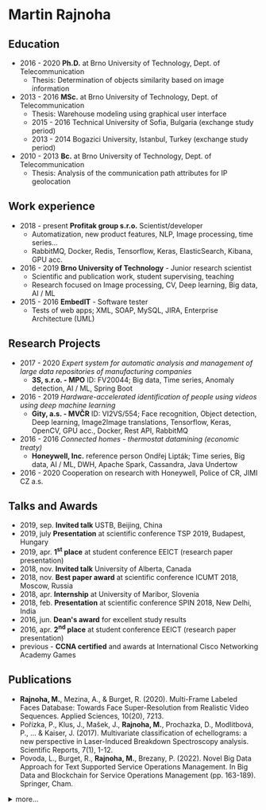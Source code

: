 # Martin Rajnoha
## Education
* 2016 - 2020 **Ph.D.** at Brno University of Technology, Dept. of Telecommunication
  * Thesis: Determination of objects similarity based on image information
* 2013 - 2016 **MSc.** at Brno University of Technology, Dept. of Telecommunication
  * Thesis: Warehouse modeling using graphical user interface
  * 2015 - 2016 Technical University of Sofia, Bulgaria (exchange study period)
  * 2013 - 2014 Bogazici University, Istanbul, Turkey (exchange study period)
* 2010 - 2013 **Bc.** at Brno University of Technology, Dept. of Telecommunication
  * Thesis: Analysis of the communication path attributes for IP geolocation
                
## Work experience
* 2018 - present **Profitak group s.r.o.** Scientist/developer
  * Automatization, new product features, NLP, Image processing, time series...
  * RabbitMQ, Docker, Redis, Tensorflow, Keras, ElasticSearch, Kibana, GPU acc.
* 2016 - 2019 **Brno University of Technology** - Junior research scientist
  * Scientific and publication work, student supervising, teaching
  * Research focused on Image processing, CV, Deep learning, Big data, AI / ML</li>
* 2015 - 2016 **EmbedIT** - Software tester
  * Tests of web apps; XML, SOAP, MySQL, JIRA, Enterprise Architecture (UML)</li>
  
## Research Projects
* 2017 - 2020 *Expert system for automatic analysis and management of large data repositories of manufacturing companies* 
  * <b>3S, s.r.o. - MPO</b> ID: FV20044; Big data, Time series, Anomaly detection, AI / ML, Spring Boot
* 2016 - 2019 *Hardware-accelerated identification of people using videos using deep machine learning* 
  * <b>Gity, a.s. - MVČR</b> ID: VI2VS/554; Face recognition, Object detection, Deep learning, Image2Image translations,
                        Tensorflow, Keras, OpenCV, GPU acc., Docker, Rest API, RabbitMQ                        
* 2016 - 2016 *Connected homes - thermostat datamining (economic treaty)*
  * <b>Honeywell, Inc.</b> reference person Ondřej Lipták; Time series, Big data, AI / ML, DWH, Apache Spark, Cassandra, Java Undertow
* 2016 - 2020 Cooperation on research with Honeywell, Police of CR, JIMI CZ a.s.

## Talks and Awards
* 2019, sep.  <b>Invited talk</b> USTB, Beijing, China
* 2019, july <b>Presentation</b> at scientific conference TSP 2019, Budapest, Hungary
* 2019, apr. <b>1<sup>st</sup> place</b> at student conference EEICT (research paper presentation)
* 2018, nov. <b>Invited talk</b> University of Alberta, Canada
* 2018, nov. <b>Best paper award</b> at scientific conference ICUMT 2018, Moscow, Russia
* 2018, apr. <b>Internship</b> at University of Maribor, Slovenia
* 2018, feb. <b>Presentation</b> at scientific conference SPIN 2018, New Delhi, India
* 2016, jun. <b> Dean's award</b> for excellent study results
* 2016, apr. <b>2<sup>nd</sup> place</b> at student conference EEICT (research paper presentation)
* previous - <b>CCNA certified</b> and awards at International Cisco Networking Academy Games

## Publications
* <b>Rajnoha, M.</b>, Mezina, A., & Burget, R. (2020). Multi-Frame Labeled Faces Database: Towards Face Super-Resolution from Realistic Video Sequences. Applied Sciences, 10(20), 7213.
* Pořízka, P., Klus, J., Mašek, J., <b>Rajnoha, M.</b>, Prochazka, D., Modlitbová, P., ... & Kaiser, J. (2017). Multivariate classification of echellograms: a new perspective in Laser-Induced Breakdown Spectroscopy analysis. Scientific Reports, 7(1), 1-12.
* Povoda, L., Burget, R., <b>Rajnoha, M.</b>, Brezany, P. (2022). Novel Big Data Approach for Text Supported Service Operations Management. In Big Data and Blockchain for Service Operations Management (pp. 163-189). Springer, Cham.

<details>
  <summary>more...</summary>

<li><b>Rajnoha, M.</b>, Burget, R., & Dutta, M. K. (2017). Offline handwritten text recognition using support vector machines. In 2017 4th International Conference on Signal Processing and Integrated Networks (SPIN) (pp. 132-136). IEEE.
</li>
<li><b>Rajnoha, M.</b>, Burget, R., & Dutta, M. K. (2017). Handwriting comenia script recognition with convolutional neural network. In 2017 40th International Conference on Telecommunications and Signal Processing (TSP) (pp.775-779). IEEE.
</li>
<li><b>Rajnoha, M.</b>, Burget, R., & Povoda, L. (2018). Image background noise impact on convolutional neural network training. In 2018 10th International Congress on Ultra Modern Telecommunications and Control Systems and Workshops (ICUMT) (pp. 1-4). IEEE.
</li>
<li><b>Rajnoha, M.</b>, Povoda, L., Masek, J., Burget, R., & Dutta, M. K. (2018). Pedestrian detection from low resolution public cameras in the wild. In 2018 5th International Conference on Signal Processing and Integrated Networks (SPIN) (pp. 291-295). IEEE.
</li>
<li><b>Rajnoha, M.</b>, Mekyska, J., Burget, R., Eliasova, I., Kostalova, M., & Rektorova, I. (2018). Towards Identification of Hypomimia in Parkinson's Disease Based on Face Recognition Methods. In 2018 10th International Congress on Ultra Modern Telecommunications and Control Systems and Workshops (ICUMT) (pp. 1-4). IEEE.
</li>
<li><b>Rajnoha, M.</b>, Mikulec, V., Burget, R., & Drazil, J. (2019). A Perspective of the Noise Removal for Faster Neural Network Training. In 2019 11th International Congress on Ultra Modern Telecommunications and Control Systems and Workshops (ICUMT) (pp. 1-4). IEEE.
</li>
<li> Kuchar, K., Holasova, E., Hrboticky, L., <b>Rajnoha, M.</b>, & Burget, R. (2019). Supervised Learning in Multi-Agent Environments Using Inverse Point of View. In 2019 42nd International Conference on Telecommunications and Signal Processing (TSP) (pp. 625-628). IEEE.
</li>
<li> Masek, J., <b>Rajnoha, M.</b>, Burget, R., & Dutta, M. K. (2018). Automatic System for Diseased Artery Transverse Section Detection. In 2018 5th International Conference on Signal Processing and Integrated Networks (SPIN) (pp. 322-326). IEEE.
</li>
<li> Safonov, Y., <b>Rajnoha, M.</b> (2019). Genetic Programming for Source Code Generation to Solve NP-hard Problems. Elektrorevue (http://www.elektrorevue.cz), Vol. 21, No. 1, (pp. 21–27). ISSN: 1213-1539.
</li>
<li> <b>Rajnoha, M.</b> (2019). Scalable Person Identification System for Real-time Applications. In Proceedings of the 25th Conference STUDENT EEICT 2019. Brno University of Technology, Faculty of electrical engineering and communication (pp. 500–504). ISBN: 978-80-214-5735-5.
</li>
<li> Lieskovský, P., <b>Rajnoha, M.</b> (2019). Parametrizácia tváre z videa pomocou metód pre rozpoznávanie tváre. In Proceedings of the 25th Conference STUDENT EEICT 2019. Brno University of Technology, Faculty of electrical engineering and communication, (pp. 249–253). ISBN: 978-80-214-5735-5.
</li>
<li> <b>Rajnoha, M.</b> (2018) .Realtime Pedestrian Recognition Using Siamese Network. In Proceedings of the 24rd Conference STUDENT EEICT 2018. Brno University of Technology, Faculty of electrical engineering and communication (pp. 441–445). ISBN: 978-80-214-5614-3.
</li>
<li> <b>Rajnoha, M.</b> (2016). Modelovanie skladu pomocou grafického rozhrania. In Proceedings of the 22nd Conference STUDENT EEICT 2016. Brno University of Technology, Faculty of electrical engineering and communication (pp. 273–275). ISBN: 978-80-214-5350-0.
</li>
<li> Balej, J., Komínek, O., <b>Rajnoha, M.</b> (2013). Geographic distance estimation for IP geolocation. In Proceedings in EIIC-The 2nd Electronic International Interdisciplinary Conference (No. 1).
</li>

</details>
